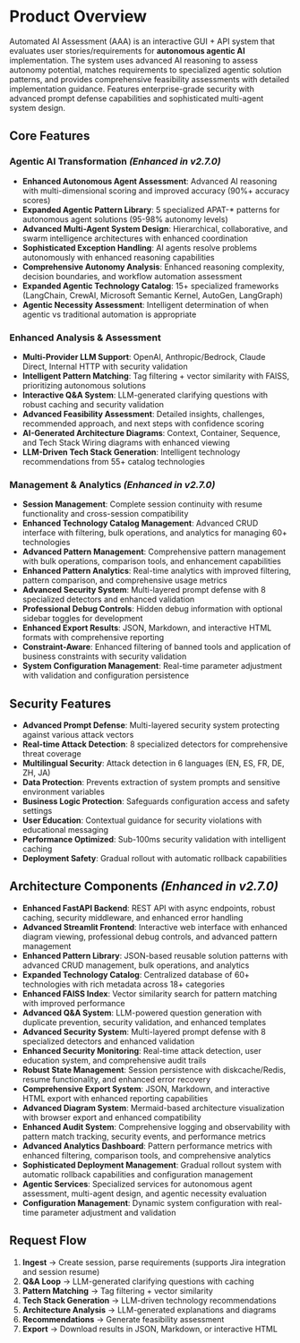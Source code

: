# Product Overview

Automated AI Assessment (AAA) is an interactive GUI + API system that evaluates user stories/requirements for **autonomous agentic AI** implementation. The system uses advanced AI reasoning to assess autonomy potential, matches requirements to specialized agentic solution patterns, and provides comprehensive feasibility assessments with detailed implementation guidance. Features enterprise-grade security with advanced prompt defense capabilities and sophisticated multi-agent system design.

## Core Features

### Agentic AI Transformation *(Enhanced in v2.7.0)*
- **Enhanced Autonomous Agent Assessment**: Advanced AI reasoning with multi-dimensional scoring and improved accuracy (90%+ accuracy scores)
- **Expanded Agentic Pattern Library**: 5 specialized APAT-* patterns for autonomous agent solutions (95-98% autonomy levels)
- **Advanced Multi-Agent System Design**: Hierarchical, collaborative, and swarm intelligence architectures with enhanced coordination
- **Sophisticated Exception Handling**: AI agents resolve problems autonomously with enhanced reasoning capabilities
- **Comprehensive Autonomy Analysis**: Enhanced reasoning complexity, decision boundaries, and workflow automation assessment
- **Expanded Agentic Technology Catalog**: 15+ specialized frameworks (LangChain, CrewAI, Microsoft Semantic Kernel, AutoGen, LangGraph)
- **Agentic Necessity Assessment**: Intelligent determination of when agentic vs traditional automation is appropriate

### Enhanced Analysis & Assessment
- **Multi-Provider LLM Support**: OpenAI, Anthropic/Bedrock, Claude Direct, Internal HTTP with security validation
- **Intelligent Pattern Matching**: Tag filtering + vector similarity with FAISS, prioritizing autonomous solutions
- **Interactive Q&A System**: LLM-generated clarifying questions with robust caching and security validation
- **Advanced Feasibility Assessment**: Detailed insights, challenges, recommended approach, and next steps with confidence scoring
- **AI-Generated Architecture Diagrams**: Context, Container, Sequence, and Tech Stack Wiring diagrams with enhanced viewing
- **LLM-Driven Tech Stack Generation**: Intelligent technology recommendations from 55+ catalog technologies

### Management & Analytics *(Enhanced in v2.7.0)*
- **Session Management**: Complete session continuity with resume functionality and cross-session compatibility
- **Enhanced Technology Catalog Management**: Advanced CRUD interface with filtering, bulk operations, and analytics for managing 60+ technologies
- **Advanced Pattern Management**: Comprehensive pattern management with bulk operations, comparison tools, and enhancement capabilities
- **Enhanced Pattern Analytics**: Real-time analytics with improved filtering, pattern comparison, and comprehensive usage metrics
- **Advanced Security System**: Multi-layered prompt defense with 8 specialized detectors and enhanced validation
- **Professional Debug Controls**: Hidden debug information with optional sidebar toggles for development
- **Enhanced Export Results**: JSON, Markdown, and interactive HTML formats with comprehensive reporting
- **Constraint-Aware**: Enhanced filtering of banned tools and application of business constraints with security validation
- **System Configuration Management**: Real-time parameter adjustment with validation and configuration persistence

## Security Features

- **Advanced Prompt Defense**: Multi-layered security system protecting against various attack vectors
- **Real-time Attack Detection**: 8 specialized detectors for comprehensive threat coverage
- **Multilingual Security**: Attack detection in 6 languages (EN, ES, FR, DE, ZH, JA)
- **Data Protection**: Prevents extraction of system prompts and sensitive environment variables
- **Business Logic Protection**: Safeguards configuration access and safety settings
- **User Education**: Contextual guidance for security violations with educational messaging
- **Performance Optimized**: Sub-100ms security validation with intelligent caching
- **Deployment Safety**: Gradual rollout with automatic rollback capabilities

## Architecture Components *(Enhanced in v2.7.0)*

- **Enhanced FastAPI Backend**: REST API with async endpoints, robust caching, security middleware, and enhanced error handling
- **Advanced Streamlit Frontend**: Interactive web interface with enhanced diagram viewing, professional debug controls, and advanced pattern management
- **Enhanced Pattern Library**: JSON-based reusable solution patterns with advanced CRUD management, bulk operations, and analytics
- **Expanded Technology Catalog**: Centralized database of 60+ technologies with rich metadata across 18+ categories
- **Enhanced FAISS Index**: Vector similarity search for pattern matching with improved performance
- **Advanced Q&A System**: LLM-powered question generation with duplicate prevention, security validation, and enhanced templates
- **Advanced Security System**: Multi-layered prompt defense with 8 specialized detectors and enhanced validation
- **Enhanced Security Monitoring**: Real-time attack detection, user education system, and comprehensive audit trails
- **Robust State Management**: Session persistence with diskcache/Redis, resume functionality, and enhanced error recovery
- **Comprehensive Export System**: JSON, Markdown, and interactive HTML export with enhanced reporting capabilities
- **Advanced Diagram System**: Mermaid-based architecture visualization with browser export and enhanced compatibility
- **Enhanced Audit System**: Comprehensive logging and observability with pattern match tracking, security events, and performance metrics
- **Advanced Analytics Dashboard**: Pattern performance metrics with enhanced filtering, comparison tools, and comprehensive analytics
- **Sophisticated Deployment Management**: Gradual rollout system with automatic rollback capabilities and configuration management
- **Agentic Services**: Specialized services for autonomous agent assessment, multi-agent design, and agentic necessity evaluation
- **Configuration Management**: Dynamic system configuration with real-time parameter adjustment and validation

## Request Flow

1. **Ingest** → Create session, parse requirements (supports Jira integration and session resume)
2. **Q&A Loop** → LLM-generated clarifying questions with caching
3. **Pattern Matching** → Tag filtering + vector similarity
4. **Tech Stack Generation** → LLM-driven technology recommendations
5. **Architecture Analysis** → LLM-generated explanations and diagrams
6. **Recommendations** → Generate feasibility assessment
7. **Export** → Download results in JSON, Markdown, or interactive HTML